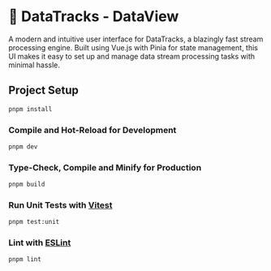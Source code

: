 # 🚂 DataTracks - DataView

A modern and intuitive user interface for DataTracks, a blazingly fast stream processing engine. Built using Vue.js with Pinia for state management, this UI makes it easy to set up and manage data stream processing tasks with minimal hassle.

## Project Setup

```sh
pnpm install
```

### Compile and Hot-Reload for Development

```sh
pnpm dev
```

### Type-Check, Compile and Minify for Production

```sh
pnpm build
```

### Run Unit Tests with [Vitest](https://vitest.dev/)

```sh
pnpm test:unit
```

### Lint with [ESLint](https://eslint.org/)

```sh
pnpm lint
```
